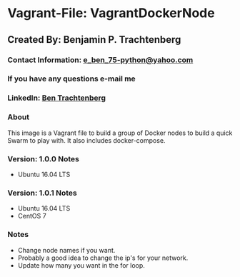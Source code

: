 # Vagrant-File: VagrantDockerNode

## Created By: Benjamin P. Trachtenberg

### Contact Information:  e_ben_75-python@yahoo.com
### If you have any questions e-mail me

### LinkedIn: [Ben Trachtenberg](https://www.linkedin.com/in/ben-trachtenberg-3a78496)

### About

This image is a Vagrant file to build a group of Docker nodes to build a quick Swarm to play with.  It also includes docker-compose.

### Version: 1.0.0 Notes
* Ubuntu 16.04 LTS

### Version: 1.0.1 Notes
* Ubuntu 16.04 LTS
* CentOS 7

### Notes
* Change node names if you want.
* Probably a good idea to change the ip's for your network.
* Update how many you want in the for loop.
